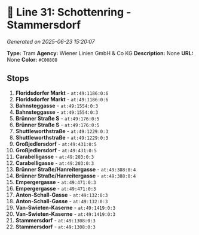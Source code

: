 # 🚊 Line 31: Schottenring - Stammersdorf

*Generated on 2025-06-23 15:20:07*

**Type:** Tram
**Agency:** Wiener Linien GmbH & Co KG
**Description:** None
**URL:** None
**Color:** `#C00808`

## Stops

1. **Floridsdorfer Markt** - `at:49:1186:0:6`
2. **Floridsdorfer Markt** - `at:49:1186:0:6`
3. **Bahnsteggasse** - `at:49:1554:0:3`
4. **Bahnsteggasse** - `at:49:1554:0:3`
5. **Brünner Straße S** - `at:49:176:0:5`
6. **Brünner Straße S** - `at:49:176:0:5`
7. **Shuttleworthstraße** - `at:49:1229:0:3`
8. **Shuttleworthstraße** - `at:49:1229:0:3`
9. **Großjedlersdorf** - `at:49:431:0:5`
10. **Großjedlersdorf** - `at:49:431:0:5`
11. **Carabelligasse** - `at:49:203:0:3`
12. **Carabelligasse** - `at:49:203:0:3`
13. **Brünner Straße/Hanreitergasse** - `at:49:388:0:4`
14. **Brünner Straße/Hanreitergasse** - `at:49:388:0:4`
15. **Empergergasse** - `at:49:471:0:3`
16. **Empergergasse** - `at:49:471:0:3`
17. **Anton-Schall-Gasse** - `at:49:132:0:3`
18. **Anton-Schall-Gasse** - `at:49:132:0:3`
19. **Van-Swieten-Kaserne** - `at:49:1419:0:3`
20. **Van-Swieten-Kaserne** - `at:49:1419:0:3`
21. **Stammersdorf** - `at:49:1308:0:3`
22. **Stammersdorf** - `at:49:1308:0:3`